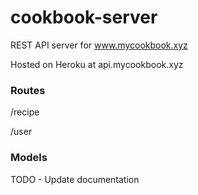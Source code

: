 # cookbook-server
REST API server for www.mycookbook.xyz

Hosted on Heroku at api.mycookbook.xyz

### Routes
/recipe

/user

### Models
TODO - Update documentation
